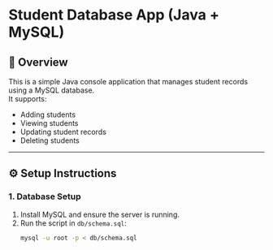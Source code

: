 # Student Database App (Java + MySQL)

## 📌 Overview
This is a simple Java console application that manages student records using a MySQL database.  
It supports:
- Adding students
- Viewing students
- Updating student records
- Deleting students

---

## ⚙️ Setup Instructions

### 1. Database Setup
1. Install MySQL and ensure the server is running.
2. Run the script in `db/schema.sql`:
   ```bash
   mysql -u root -p < db/schema.sql
